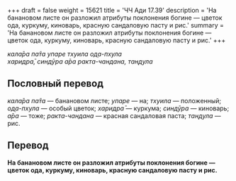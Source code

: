 +++
draft = false
weight = 15621
title = 'ЧЧ Ади 17.39'
description = 'На банановом листе он разложил атрибуты поклонения богине — цветок ода, куркуму, киноварь, красную сандаловую пасту и рис.'
summary = 'На банановом листе он разложил атрибуты поклонения богине — цветок ода, куркуму, киноварь, красную сандаловую пасту и рис.'
+++

_кала̄ра па̄та упаре тхуила од̣а-пхула  
харидра̄, синдӯра а̄ра ракта-чандана, тан̣д̣ула_

## Пословный перевод

_кала̄ра_ _па̄та_ — банановом листе; _упаре_ — на; _тхуила_ — положенный; _од̣а_\-_пхула_ — особый цветок; _харидра̄_ — куркума; _синдӯра_ — киноварь; _а̄ра_ — тоже; _ракта_\-_чандана_ — красная сандаловая паста; _тан̣д̣ула_ — рис.

## Перевод

**На банановом листе он разложил атрибуты поклонения богине — цветок ода, куркуму, киноварь, красную сандаловую пасту и рис.**
